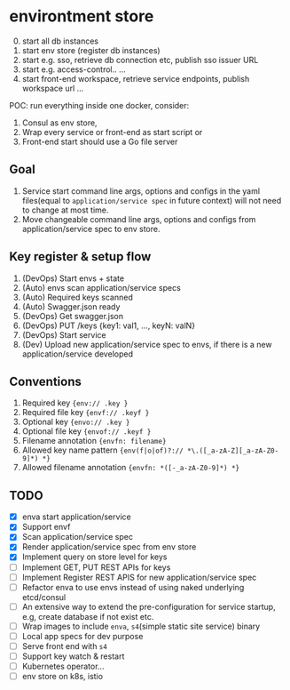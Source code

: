 # environtment store

0. start all db instances
1. start env store (register db instances)
2. start e.g. sso, retrieve db connection etc, publish sso issuer URL
3. start e.g. access-control..
...
10. start front-end workspace, retrieve service endpoints, publish workspace url
...

POC: run everything inside one docker, consider:
1. Consul as env store, 
2. Wrap every service or front-end as start script or 
3. Front-end start should use a Go file server

## Goal
1. Service start command line args, options and configs in the yaml files(equal to `application/service spec` in future context) will not need to change at most time.
1. Move changeable command line args, options and configs from application/service spec to env store.

## Key register & setup flow
1. (DevOps) Start envs + state
1. (Auto) envs scan application/service specs
1. (Auto) Required keys scanned
1. (Auto) Swagger.json ready
1. (DevOps) Get swagger.json
1. (DevOps) PUT /keys {key1: val1, ..., keyN: valN}
1. (DevOps) Start service
1. (Dev) Upload new application/service spec to envs, if there is a new application/service developed

## Conventions
1. Required key `{env:// .key }`
1. Required file key `{envf:// .keyf }`
1. Optional key `{envo:// .key }`
1. Optional file key `{envof:// .keyf }`
1. Filename annotation `{envfn: filename}` 
1. Allowed key name pattern `{env(f|o|of)?:// *\.([_a-zA-Z][_a-zA-Z0-9]*) *}`
1. Allowed filename annotation `{envfn: *([-_a-zA-Z0-9]*) *}`

## TODO
- [x] enva start application/service
- [x] Support envf
- [x] Scan application/service spec
- [x] Render application/service spec from env store
- [x] Implement query on store level for keys
- [ ] Implement GET, PUT REST APIs for keys
- [ ] Implement Register REST APIS for new application/service spec
- [ ] Refactor enva to use envs instead of using naked underlying etcd/consul
- [ ] An extensive way to extend the pre-configuration for service startup, e.g, create database if not exist etc.
- [ ] Wrap images to include `enva`, `s4`(simple static site service) binary
- [ ] Local app specs for dev purpose
- [ ] Serve front end with `s4`
- [ ] Support key watch & restart 
- [ ] Kubernetes operator...
- [ ] env store on k8s, istio